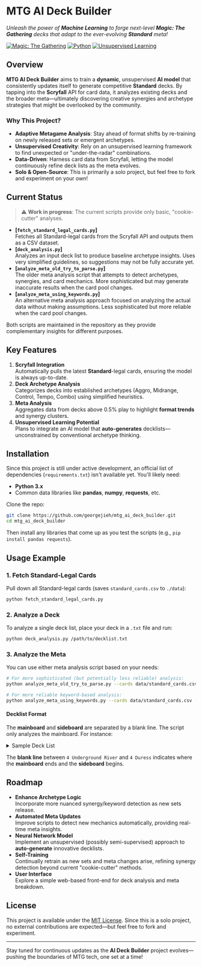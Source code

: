 # MTG AI Deck Builder
_Unleash the power of **Machine Learning** to forge next-level **Magic: The Gathering** decks that adapt to the ever-evolving **Standard** meta!_

[![Magic: The Gathering](https://img.shields.io/badge/Magic%3A%20the%20Gathering-AI%20Deck%20Builder-blue)](#)
[![Python](https://img.shields.io/badge/Python-3.x-blue.svg)](#)
[![Unsupervised Learning](https://img.shields.io/badge/Machine%20Learning-Unsupervised-green)](#)

## Overview
**MTG AI Deck Builder** aims to train a **dynamic**, unsupervised **AI model** that consistently updates itself to generate competitive **Standard** decks. By tapping into the **Scryfall** API for card data, it analyzes existing decks and the broader meta—ultimately discovering creative synergies and archetype strategies that might be overlooked by the community.

### Why This Project?
- **Adaptive Metagame Analysis**: Stay ahead of format shifts by re-training on newly released sets or emergent archetypes.
- **Unsupervised Creativity**: Rely on an unsupervised learning framework to find unexpected or "under-the-radar" combinations.
- **Data-Driven**: Harness card data from Scryfall, letting the model continuously refine deck lists as the meta evolves.
- **Solo & Open-Source**: This is primarily a solo project, but feel free to fork and experiment on your own!

## Current Status
> :warning: **Work in progress**: The current scripts provide only basic, "cookie-cutter" analyses.

- **[`fetch_standard_legal_cards.py`]**  
  Fetches all Standard-legal cards from the Scryfall API and outputs them as a CSV dataset.
- **[`deck_analysis.py`]**  
  Analyzes an input deck list to produce baseline archetype insights. Uses very simplified guidelines, so suggestions may not be fully accurate yet.
- **[`analyze_meta_old_try_to_parse.py`]**  
  The older meta analysis script that attempts to detect archetypes, synergies, and card mechanics. More sophisticated but may generate inaccurate results when the card pool changes.
- **[`analyze_meta_using_keywords.py`]**  
  An alternative meta analysis approach focused on analyzing the actual data without making assumptions. Less sophisticated but more reliable when the card pool changes.

Both scripts are maintained in the repository as they provide complementary insights for different purposes.

## Key Features
1. **Scryfall Integration**  
   Automatically pulls the latest **Standard**-legal cards, ensuring the model is always up-to-date.
2. **Deck Archetype Analysis**  
   Categorizes decks into established archetypes (Aggro, Midrange, Control, Tempo, Combo) using simplified heuristics.
3. **Meta Analysis**  
   Aggregates data from decks above 0.5% play to highlight **format trends** and synergy clusters.
4. **Unsupervised Learning Potential**  
   Plans to integrate an AI model that **auto-generates** decklists—unconstrained by conventional archetype thinking.

## Installation
Since this project is still under active development, an official list of dependencies (`requirements.txt`) isn't available yet. You'll likely need:
- **Python 3.x**
- Common data libraries like **pandas**, **numpy**, **requests**, etc.

Clone the repo:
```bash
git clone https://github.com/georgejieh/mtg_ai_deck_builder.git
cd mtg_ai_deck_builder
```
Then install any libraries that come up as you test the scripts (e.g., `pip install pandas requests`).

## Usage Example

### 1. Fetch Standard-Legal Cards
Pull down all Standard-legal cards (saves `standard_cards.csv` to `./data`):
```bash
python fetch_standard_legal_cards.py
```

### 2. Analyze a Deck
To analyze a single deck list, place your deck in a `.txt` file and run:
```bash
python deck_analysis.py /path/to/decklist.txt
```

### 3. Analyze the Meta
You can use either meta analysis script based on your needs:
```bash
# For more sophisticated (but potentially less reliable) analysis:
python analyze_meta_old_try_to_parse.py --cards data/standard_cards.csv --decks current_standard_decks

# For more reliable keyword-based analysis:
python analyze_meta_using_keywords.py --cards data/standard_cards.csv --decks current_standard_decks
```

#### Decklist Format
The **mainboard** and **sideboard** are separated by a blank line. The script only analyzes the mainboard. For instance:

<details>
<summary>Sample Deck List</summary>

```
2 Anoint with Affliction
3 Cut Down
4 Darkslick Shores
4 Deep-Cavern Bat
3 Enduring Curiosity
4 Floodpits Drowner
1 Fountainport
4 Gloomlake Verge
2 Go for the Throat
4 Island
3 Kaito, Bane of Nightmares
4 Mockingbird
4 Oildeep Gearhulk
4 Preacher of the Schism
4 Restless Reef
1 Shoot the Sheriff
4 Swamp
1 Three Steps Ahead
4 Underground River

4 Duress
2 Feed the Swarm
2 Ghost Vacuum
1 Gix's Command
1 Malicious Eclipse
2 The Filigree Sylex
2 Tishana's Tidebinder
1 Withering Torment
```

</details>

The **blank line** between `4 Underground River` and `4 Duress` indicates where the **mainboard** ends and the **sideboard** begins.

## Roadmap
- **Enhance Archetype Logic**  
  Incorporate more nuanced synergy/keyword detection as new sets release.
- **Automated Meta Updates**  
  Improve scripts to detect new mechanics automatically, providing real-time meta insights.
- **Neural Network Model**  
  Implement an unsupervised (possibly semi-supervised) approach to **auto-generate** innovative decklists.
- **Self-Training**  
  Continually retrain as new sets and meta changes arise, refining synergy detection beyond current "cookie-cutter" methods.
- **User Interface**  
  Explore a simple web-based front-end for deck analysis and meta breakdown.

## License
This project is available under the [MIT License](LICENSE). Since this is a solo project, no external contributions are expected—but feel free to fork and experiment.

---

Stay tuned for continuous updates as the **AI Deck Builder** project evolves—pushing the boundaries of MTG tech, one set at a time!